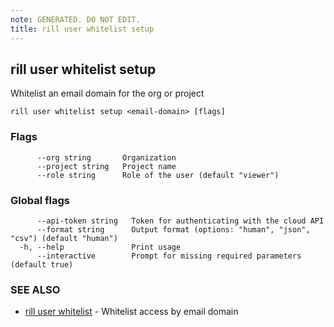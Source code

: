```yaml
---
note: GENERATED. DO NOT EDIT.
title: rill user whitelist setup
---
```

## rill user whitelist setup

Whitelist an email domain for the org or project

```
rill user whitelist setup <email-domain> [flags]
```

### Flags

```
      --org string       Organization
      --project string   Project name
      --role string      Role of the user (default "viewer")
```

### Global flags

```
      --api-token string   Token for authenticating with the cloud API
      --format string      Output format (options: "human", "json", "csv") (default "human")
  -h, --help               Print usage
      --interactive        Prompt for missing required parameters (default true)
```

### SEE ALSO

* [rill user whitelist](whitelist.md)	 - Whitelist access by email domain

